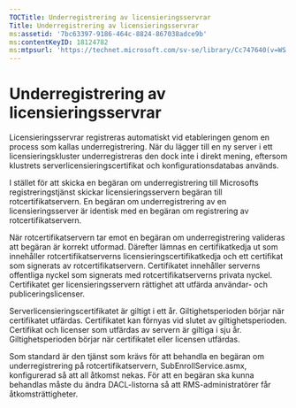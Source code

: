 ```yaml
---
TOCTitle: Underregistrering av licensieringsservrar
Title: Underregistrering av licensieringsservrar
ms:assetid: '7bc63397-9186-464c-8824-867038adce9b'
ms:contentKeyID: 18124782
ms:mtpsurl: 'https://technet.microsoft.com/sv-se/library/Cc747640(v=WS.10)'
---
```


Underregistrering av licensieringsservrar
=========================================

Licensieringsservrar registreras automatiskt vid etableringen genom en process som kallas underregistrering. När du lägger till en ny server i ett licensieringskluster underregistreras den dock inte i direkt mening, eftersom klustrets serverlicensieringscertifikat och konfigurationsdatabas används.

I stället för att skicka en begäran om underregistrering till Microsofts registreringstjänst skickar licensieringsservern begäran till rotcertifikatservern. En begäran om underregistrering av en licensieringsserver är identisk med en begäran om registrering av rotcertifikatservern.

När rotcertifikatservern tar emot en begäran om underregistrering valideras att begäran är korrekt utformad. Därefter lämnas en certifikatkedja ut som innehåller rotcertifikatserverns licensieringscertifikatkedja och ett certifikat som signerats av rotcertifikatservern. Certifikatet innehåller serverns offentliga nyckel som signerats med rotcertifikatserverns privata nyckel. Certifikatet ger licensieringsservern rättighet att utfärda användar- och publiceringslicenser.

Serverlicensieringscertifikatet är giltigt i ett år. Giltighetsperioden börjar när certifikatet utfärdas. Certifikatet kan förnyas vid slutet av giltighetsperioden. Certifikat och licenser som utfärdas av servern är giltiga i sju år. Giltighetsperioden börjar när certifikatet eller licensen utfärdas.

Som standard är den tjänst som krävs för att behandla en begäran om underregistrering på rotcertifikatservern, SubEnrollService.asmx, konfigurerad så att all åtkomst nekas. För att en begäran ska kunna behandlas måste du ändra DACL-listorna så att RMS-administratörer får åtkomsträttigheter.
